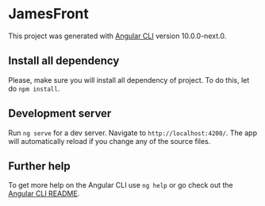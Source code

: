 # JamesFront

This project was generated with [Angular CLI](https://github.com/angular/angular-cli) version 10.0.0-next.0.

## Install all dependency

Please, make sure you will install all dependency of project. To do this, let do `npm install`.

## Development server

Run `ng serve` for a dev server. Navigate to `http://localhost:4200/`. The app will automatically reload if you change any of the source files.

## Further help

To get more help on the Angular CLI use `ng help` or go check out the [Angular CLI README](https://github.com/angular/angular-cli/blob/master/README.md).
